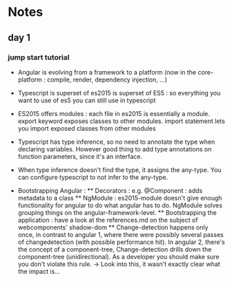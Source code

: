 # Notes


## day 1

### jump start tutorial

* Angular is evolving from a framework to a platform (now in the core-platform : compile, render, dependency injection, ...)
* Typescript is superset of es2015 is superset of ES5 : so everything you want to use of es5 you can still use in typescript
* ES2015 offers modules : each file in es2015 is essentially a module. export keyword exposes classes to other modules. import statement lets you import exposed classes from other modules
* Typescript has type inference, so no need to annotate the type when declaring variables. However good thing to add type annotations on function parameters, since it's an interface.
* When type inference doesn't find the type, it assigns the any-type. You can configure typescript to not infer to the any-type.

* Bootstrapping Angular : 
** Decorators : e.g. @Component : adds metadata to a class
** NgModule : es2015-module doesn't give enough functionality for angular to do what angular has to do. NgModule solves grouping things on the angular-framework-level.
** Bootstrapping the application :  have a look at the references.md on the subject of webcomponents' shadow-dom
** Change-detection happens only once, in contrast to angular 1, where there were possibly several passes of changedetection (with possible performance hit). In angular 2, there's the concept of a component-tree, Change-detection drills down the component-tree (unidirectional). As a developer you should make sure you don't violate this rule. -> Look into this, it wasn't exactly clear what the impact is...


